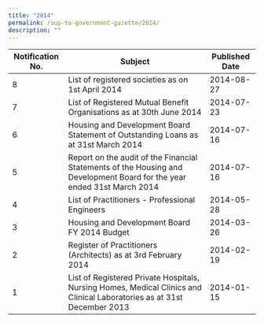 ```yaml
---
title: "2014"
permalink: /sup-to-government-gazette/2014/
description: ""
---
```

|Notification No.|Subject|Published Date|
|---|---|---|
|8|List of registered societies as on 1st April 2014|2014-08-27|
|7|List of Registered Mutual Benefit Organisations as at 30th June 2014|2014-07-23|
|6|Housing and Development Board Statement of Outstanding Loans as at 31st March 2014|2014-07-16|
|5|Report on the audit of the Financial Statements of the Housing and Development Board for the year ended 31st March 2014|2014-07-16|
|4|List of Practitioners - Professional Engineers|2014-05-28|
|3|Housing and Development Board FY 2014 Budget|2014-03-26|
|2|Register of Practitioners (Architects) as at 3rd February 2014|2014-02-19|
|1|List of Registered Private Hospitals, Nursing Homes, Medical Clinics and Clinical Laboratories as at 31st December 2013|2014-01-15|